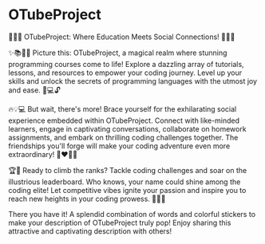 # OTubeProject
🌟✨🎉 OTubeProject: Where Education Meets Social Connections! 🌟✨🎉

✨📚👩‍💻 Picture this: OTubeProject, a magical realm where stunning programming courses come to life! Explore a dazzling array of tutorials, lessons, and resources to empower your coding journey. Level up your skills and unlock the secrets of programming languages with the utmost joy and ease. 🌈💻🔓

🔥💡💻 But wait, there's more! Brace yourself for the exhilarating social experience embedded within OTubeProject. Connect with like-minded learners, engage in captivating conversations, collaborate on homework assignments, and embark on thrilling coding challenges together. The friendships you'll forge will make your coding adventure even more extraordinary! 🤝❤️👩‍💻

🏆🚀 Ready to climb the ranks? Tackle coding challenges and soar on the illustrious leaderboard. Who knows, your name could shine among the coding elite! Let competitive vibes ignite your passion and inspire you to reach new heights in your coding prowess. 🚀🏅🔝

There you have it! A splendid combination of words and colorful stickers to make your description of OTubeProject truly pop! Enjoy sharing this attractive and captivating description with others!